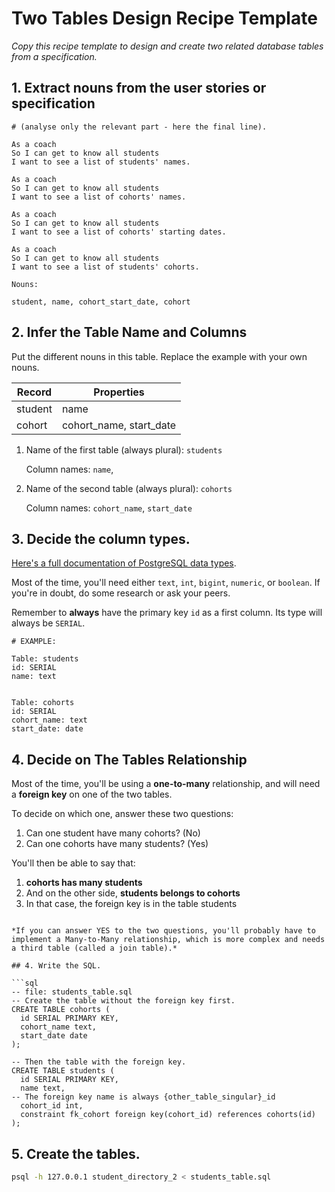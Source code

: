 # Two Tables Design Recipe Template

_Copy this recipe template to design and create two related database tables from a specification._

## 1. Extract nouns from the user stories or specification

```
# (analyse only the relevant part - here the final line).

As a coach
So I can get to know all students
I want to see a list of students' names.

As a coach
So I can get to know all students
I want to see a list of cohorts' names.

As a coach
So I can get to know all students
I want to see a list of cohorts' starting dates.

As a coach
So I can get to know all students
I want to see a list of students' cohorts.
```

```
Nouns:

student, name, cohort_start_date, cohort
```

## 2. Infer the Table Name and Columns

Put the different nouns in this table. Replace the example with your own nouns.

| Record                | Properties              |
| --------------------- | ------------------------|
| student               | name                    |
| cohort                | cohort_name, start_date |

1. Name of the first table (always plural): `students` 

    Column names: `name`,

2. Name of the second table (always plural): `cohorts` 

    Column names: `cohort_name`, `start_date`

## 3. Decide the column types.

[Here's a full documentation of PostgreSQL data types](https://www.postgresql.org/docs/current/datatype.html).

Most of the time, you'll need either `text`, `int`, `bigint`, `numeric`, or `boolean`. If you're in doubt, do some research or ask your peers.

Remember to **always** have the primary key `id` as a first column. Its type will always be `SERIAL`.

```
# EXAMPLE:

Table: students
id: SERIAL
name: text


Table: cohorts
id: SERIAL
cohort_name: text
start_date: date
```

## 4. Decide on The Tables Relationship

Most of the time, you'll be using a **one-to-many** relationship, and will need a **foreign key** on one of the two tables.

To decide on which one, answer these two questions:

1. Can one student have many cohorts? (No)
2. Can one cohorts have many students? (Yes)

You'll then be able to say that:

1. **cohorts has many students**
2. And on the other side, **students belongs to cohorts**
3. In that case, the foreign key is in the table students
```

*If you can answer YES to the two questions, you'll probably have to implement a Many-to-Many relationship, which is more complex and needs a third table (called a join table).*

## 4. Write the SQL.

```sql
-- file: students_table.sql
-- Create the table without the foreign key first.
CREATE TABLE cohorts (
  id SERIAL PRIMARY KEY,
  cohort_name text,
  start_date date
);

-- Then the table with the foreign key.
CREATE TABLE students (
  id SERIAL PRIMARY KEY,
  name text,
-- The foreign key name is always {other_table_singular}_id
  cohort_id int,
  constraint fk_cohort foreign key(cohort_id) references cohorts(id)
);

```

## 5. Create the tables.

```bash
psql -h 127.0.0.1 student_directory_2 < students_table.sql
```